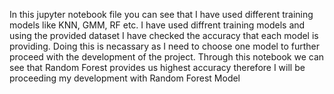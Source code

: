 In this jupyter notebook file you can see that I have used different training models like KNN, GMM, RF etc.
I have used diffrent training models and using the provided dataset I have checked the accuracy that each model is providing.
Doing this is necassary as I need to choose one model to further proceed with the development of the project.
Through this notebook we can see that Random Forest provides us highest accuracy therefore I will be proceeding my development with Random Forest Model
